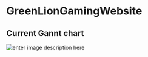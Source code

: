 # GreenLionGamingWebsite
## Current Gannt chart
![enter image description here]([https://raw.githubusercontent.com/Green-Lion-Gaming/GreenLionGamingWebsite/refs/heads/main/10-3-24_Gannt.png](https://raw.githubusercontent.com/Green-Lion-Gaming/GreenLionGamingWebsite/refs/heads/main/Online%20Gantt%2020241024.gantt))
